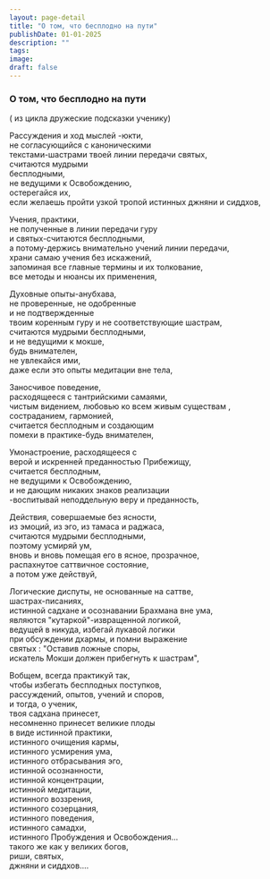 ```yaml
---
layout: page-detail
title: "О том, что бесплодно на пути"
publishDate: 01-01-2025
description: ""
tags:
image:
draft: false
---
```


### О том, что бесплодно на пути

( из цикла дружеские подсказки ученику)  
  
Рассуждения и ход мыслей -юкти,   
не согласующийся с каноническими   
текстами-шастрами твоей линии передачи святых,  
считаются мудрыми   
бесплодными,  
не ведущими к Освобождению,   
остерегайся их,  
если желаешь пройти узкой тропой истинных джняни и сиддхов,  
  
Учения, практики,   
не полученные в линии передачи гуру   
и святых-считаются бесплодными,  
а потому-держись внимательно учений линии передачи,  
храни самаю учения без искажений,  
запоминая все главные термины и их толкование,   
все методы и нюансы их применения,   
  
Духовные опыты-анубхава,  
не проверенные, не одобренные   
и не подтвержденные   
твоим коренным гуру и не соответствующие шастрам,  
считаются мудрыми бесплодными,   
и не ведущими к мокше,  
будь внимателен,  
не увлекайся ими,   
даже если это опыты медитации вне тела,  
  
Заносчивое поведение,   
расходящееся с тантрийскими самаями,  
чистым видением, любовью ко всем живым существам ,  
состраданием, гармонией,  
считается бесплодным и создающим   
помехи в практике-будь внимателен,  
  
Умонастроение, расходящееся с   
верой и искренней преданностью Прибежищу,   
считается бесплодным,  
не ведущими к Освобождению,  
и не дающим никаких знаков реализации  
\-воспитывай неподдельную веру и преданность,  
  
Действия, совершаемые без ясности,   
из эмоций, из эго, из тамаса и раджаса,  
считаются мудрыми бесплодными,  
поэтому усмиряй ум,   
вновь и вновь помещая его в ясное, прозрачное,   
распахнутое саттвичное состояние,  
а потом уже действуй,   
  
Логические диспуты, не основанные на саттве,  
шастрах-писаниях,   
истинной садхане и осознавании Брахмана вне ума,  
являются "кутаркой"-извращенной логикой,  
ведущей в никуда, избегай лукавой логики   
при обсуждении дхармы, и помни выражение   
святых : "Оставив ложные споры,   
искатель Мокши должен прибегнуть к шастрам",  
  
Вобщем, всегда практикуй так,  
чтобы избегать бесплодных поступков,  
рассуждений, опытов, учений и споров,  
и тогда, о ученик,   
твоя садхана принесет,  
несомненно принесет великие плоды  
в виде истинной практики,  
истинного очищения кармы,   
истинного усмирения ума,  
истинного отбрасывания эго,  
истинной осознанности,  
истинной концентрации,  
истинной медитации,  
истинного воззрения,   
истинного созерцания,   
истинного поведения,  
истинного самадхи,  
истинного Пробуждения и Освобождения...  
такого же как у великих богов,  
риши, святых,   
джняни и сиддхов....
  
  
